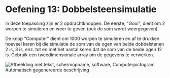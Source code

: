 # Oefening 13: Dobbelsteensimulatie

In deze toepassing zijn er 2 opdrachtknoppen. De eerste, "Gooi", dient
om 2 worpen te simuleren en weer te geven (ook de som wordt
weergegeven).

De knop "Computer" dient om 1000 worpen te simuleren en af te drukken
hoeveel keren bij die simulatie de som van de ogen van beide
dobbelstenen 2 is, 3 is, enz. tot en met het aantal keren dat de som van
de beide ogen 12 is. Gebruik een tweedimensionale array om de gegevens
te verwerken.

![Afbeelding met tekst, schermopname, software, Computerpictogram
Automatisch gegenereerde
beschrijving](./media/image1.png)
